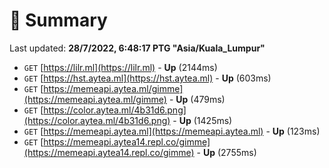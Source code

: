 # 📖 Summary
Last updated: **28/7/2022, 6:48:17 PTG "Asia/Kuala_Lumpur"**

- `GET` [https://lilr.ml](https://lilr.ml) - **Up** (2144ms)
- `GET` [https://hst.aytea.ml](https://hst.aytea.ml) - **Up** (603ms)
- `GET` [https://memeapi.aytea.ml/gimme](https://memeapi.aytea.ml/gimme) - **Up** (479ms)
- `GET` [https://color.aytea.ml/4b31d6.png](https://color.aytea.ml/4b31d6.png) - **Up** (1425ms)
- `GET` [https://memeapi.aytea.ml](https://memeapi.aytea.ml) - **Up** (123ms)
- `GET` [https://memeapi.aytea14.repl.co/gimme](https://memeapi.aytea14.repl.co/gimme) - **Up** (2755ms)
